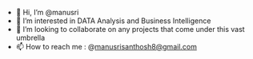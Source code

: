 - 👋 Hi, I’m @manusri
- 👀 I’m interested in DATA Analysis and Business Intelligence
- 💞️ I’m looking to collaborate on any projects that come under this vast umbrella
- 📫 How to reach me : @manusrisanthosh8@gmail.com

<!---
manusri-wls/manusri-wls is a ✨ special ✨ repository because its `README.md` (this file) appears on your GitHub profile.
You can click the Preview link to take a look at your changes.
--->
